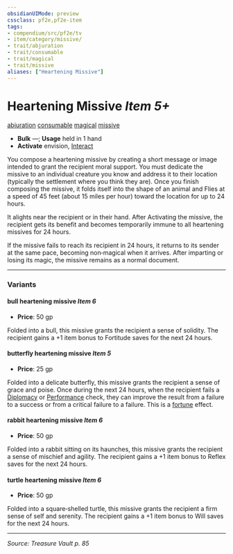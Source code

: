 ```yaml
---
obsidianUIMode: preview
cssclass: pf2e,pf2e-item
tags:
- compendium/src/pf2e/tv
- item/category/missive/
- trait/abjuration
- trait/consumable
- trait/magical
- trait/missive
aliases: ["Heartening Missive"]
---
```

# Heartening Missive *Item 5+*  
[abjuration](abjuration.md "Abjuration School Trait")  [consumable](consumable.md "Consumable Item Trait")  [magical](magical.md "Magical Item Trait")  [missive](missive-tv.md "Missive Item Trait")  

- **Bulk** —; **Usage** held in 1 hand
- **Activate** envision, [Interact](interact.md)

You compose a heartening missive by creating a short message or image intended to grant the recipient moral support. You must dedicate the missive to an individual creature you know and address it to their location (typically the settlement where you think they are). Once you finish composing the missive, it folds itself into the shape of an animal and Flies at a speed of 45 feet (about 15 miles per hour) toward the location for up to 24 hours.

It alights near the recipient or in their hand. After Activating the missive, the recipient gets its benefit and becomes temporarily immune to all heartening missives for 24 hours.

If the missive fails to reach its recipient in 24 hours, it returns to its sender at the same pace, becoming non‑magical when it arrives. After imparting or losing its magic, the missive remains as a normal document.

---

### Variants

#### bull heartening missive *Item 6*

- **Price**: 50 gp

Folded into a bull, this missive grants the recipient a sense of solidity. The recipient gains a +1 item bonus to Fortitude saves for the next 24 hours.

#### butterfly heartening missive *Item 5*

- **Price**: 25 gp

Folded into a delicate butterfly, this missive grants the recipient a sense of grace and poise. Once during the next 24 hours, when the recipient fails a [Diplomacy](skills.md#Diplomacy) or [Performance](skills.md#Performance) check, they can improve the result from a failure to a success or from a critical failure to a failure. This is a [fortune](fortune.md "Fortune Effect Trait") effect.

#### rabbit heartening missive *Item 6*

- **Price**: 50 gp

Folded into a rabbit sitting on its haunches, this missive grants the recipient a sense of mischief and agility. The recipient gains a +1 item bonus to Reflex saves for the next 24 hours.

#### turtle heartening missive *Item 6*

- **Price**: 50 gp

Folded into a square‑shelled turtle, this missive grants the recipient a firm sense of self and serenity. The recipient gains a +1 item bonus to Will saves for the next 24 hours.

---
*Source: Treasure Vault p. 85*